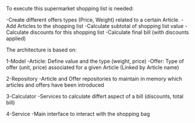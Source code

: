 To execute this supermarket shopping list is needed:

-Create different offers types (Price, Weight) related to a certain Article.
-Add Articles to the shopping list
-Calculate subtotal of shopping list value
-Calculate discounts for this shopping list
-Calculate final bill (with discounts applied) 


The architecture is based on:

1-Model
-Article: Define value and the type (weight, price)
-Offer: Type of offer (unit, price) associated for a given Article (Linked by Article name)

2-Repository
-Article and Offer repositories to maintain in memory which articles and offers have been introduced

3-Calculator
-Services to calculate differt aspect of a bill (discounts, total bill)

4-Service
-Main interface to interact with the shopping bag 
